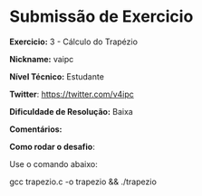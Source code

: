 # Submissão de Exercicio

**Exercicio:** 3 - Cálculo do Trapézio

**Nickname:** vaipc

**Nível Técnico:** Estudante

**Twitter**: https://twitter.com/v4ipc

**Dificuldade de Resolução:** Baixa

**Comentários:** 

**Como rodar o desafio**: 

Use o comando abaixo: 

gcc trapezio.c -o trapezio && ./trapezio